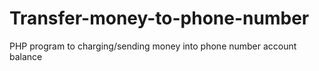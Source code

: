 # Transfer-money-to-phone-number
PHP program to charging/sending money into phone number account balance
